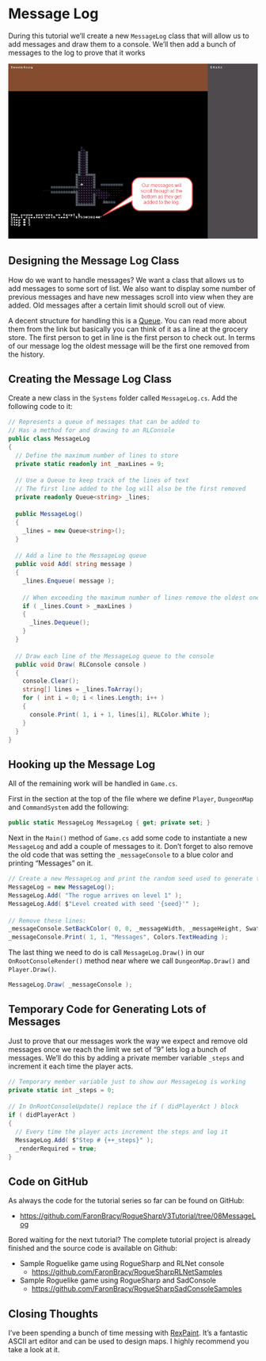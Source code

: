 # Message Log

During this tutorial we’ll create a new `MessageLog` class that will allow us to add messages and draw them to a console. We’ll then add a bunch of messages to the log to prove that it works

![Message log console](../images/V3Tutorial/10_messagelog.png "A console with a running app and log")

## Designing the Message Log Class

How do we want to handle messages? We want a class that allows us to add messages to some sort of list. We also want to display some number of previous messages and have new messages scroll into view when they are added. Old messages after a certain limit should scroll out of view.

A decent structure for handling this is a [Queue](https://en.wikipedia.org/wiki/Queue_(abstract_data_type)). You can read more about them from the link but basically you can think of it as a line at the grocery store. The first person to get in line is the first person to check out. In terms of our message log the oldest message will be the first one removed from the history.

## Creating the Message Log Class

Create a new class in the `Systems` folder called `MessageLog.cs`. Add the following code to it:

```cs
// Represents a queue of messages that can be added to
// Has a method for and drawing to an RLConsole
public class MessageLog
{
  // Define the maximum number of lines to store
  private static readonly int _maxLines = 9;

  // Use a Queue to keep track of the lines of text
  // The first line added to the log will also be the first removed
  private readonly Queue<string> _lines;

  public MessageLog()
  {
    _lines = new Queue<string>();
  }

  // Add a line to the MessageLog queue
  public void Add( string message )
  {
    _lines.Enqueue( message );

    // When exceeding the maximum number of lines remove the oldest one.
    if ( _lines.Count > _maxLines )
    {
      _lines.Dequeue();
    }
  }

  // Draw each line of the MessageLog queue to the console
  public void Draw( RLConsole console )
  {
    console.Clear();
    string[] lines = _lines.ToArray();
    for ( int i = 0; i < lines.Length; i++ )
    {
      console.Print( 1, i + 1, lines[i], RLColor.White );
    }
  }
}
```

## Hooking up the Message Log

All of the remaining work will be handled in `Game.cs`.

First in the section at the top of the file where we define `Player`, `DungeonMap` and `CommandSystem` add the following:

```cs
public static MessageLog MessageLog { get; private set; }
```

Next in the `Main()` method of `Game.cs` add some code to instantiate a new `MessageLog` and add a couple of messages to it. Don’t forget to also remove the old code that was setting the `_messageConsole` to a blue color and printing “Messages” on it.

```cs
// Create a new MessageLog and print the random seed used to generate the level
MessageLog = new MessageLog();
MessageLog.Add( "The rogue arrives on level 1" );
MessageLog.Add( $"Level created with seed '{seed}'" );

// Remove these lines:
_messageConsole.SetBackColor( 0, 0, _messageWidth, _messageHeight, Swatch.DbDeepWater );
_messageConsole.Print( 1, 1, "Messages", Colors.TextHeading );
```

The last thing we need to do is call `MessageLog.Draw()` in our `OnRootConsoleRender()` method near where we call `DungeonMap.Draw()` and `Player.Draw()`.

```cs
MessageLog.Draw( _messageConsole );
```

## Temporary Code for Generating Lots of Messages

Just to prove that our messages work the way we expect and remove old messages once we reach the limit we set of “9” lets log a bunch of messages. We’ll do this by adding a private member variable `_steps` and increment it each time the player acts.

```cs
// Temporary member variable just to show our MessageLog is working
private static int _steps = 0;

// In OnRootConsoleUpdate() replace the if ( didPlayerAct ) block
if ( didPlayerAct )
{
  // Every time the player acts increment the steps and log it
  MessageLog.Add( $"Step # {++_steps}" );
  _renderRequired = true;
}
```

## Code on GitHub

As always the code for the tutorial series so far can be found on GitHub:

* <https://github.com/FaronBracy/RogueSharpV3Tutorial/tree/08MessageLog>

Bored waiting for the next tutorial? The complete tutorial project is already finished and the source code is available on Github:

* Sample Roguelike game using RogueSharp and RLNet console
  * <https://github.com/FaronBracy/RogueSharpRLNetSamples>
* Sample Roguelike game using RogueSharp and SadConsole
  * <https://github.com/FaronBracy/RogueSharpSadConsoleSamples>

## Closing Thoughts

I’ve been spending a bunch of time messing with [RexPaint](http://www.gridsagegames.com/rexpaint/). It’s a fantastic ASCII art editor and can be used to design maps. I highly recommend you take a look at it.

